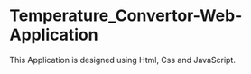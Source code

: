 # Temperature_Convertor-Web-Application
This Application is designed using Html, Css and JavaScript.
